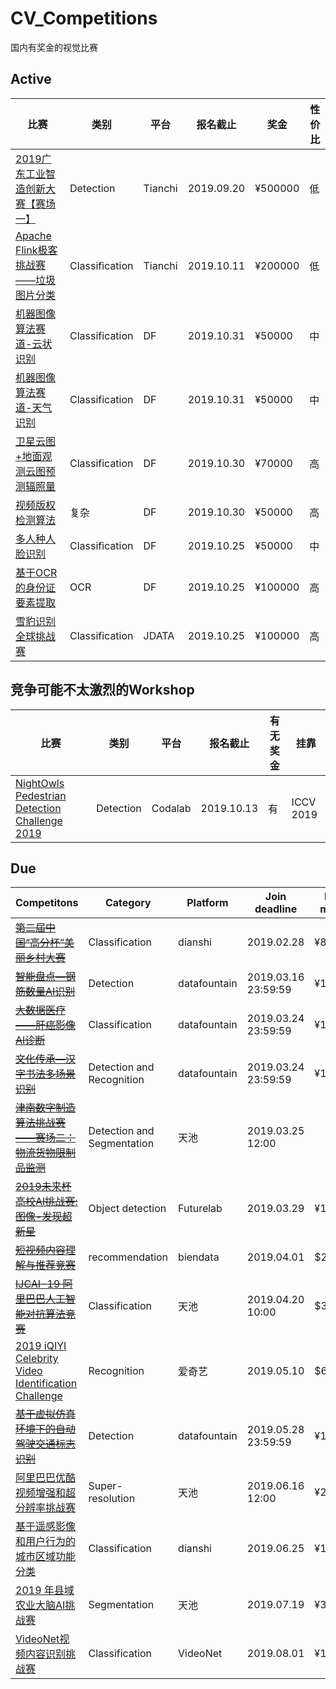 # CV_Competitions
国内有奖金的视觉比赛

## Active
比赛|类别|平台|报名截止|奖金| 性价比
|----|----|----|----|----|----|
[2019广东工业智造创新大赛【赛场一】](https://tianchi.aliyun.com/competition/entrance/231748/introduction)|Detection|Tianchi|2019.09.20|¥500000| 低
[Apache Flink极客挑战赛——垃圾图片分类](https://tianchi.aliyun.com/competition/entrance/231743/introduction)|Classification|Tianchi|2019.10.11|¥200000| 低
[机器图像算法赛道-云状识别](https://www.datafountain.cn/competitions/357)|Classification|DF|2019.10.31|¥50000| 中
[机器图像算法赛道-天气识别](https://www.datafountain.cn/competitions/356)|Classification|DF|2019.10.31|¥50000| 中
[卫星云图+地面观测云图预测辐照量](https://www.datafountain.cn/competitions/362)|Classification|DF|2019.10.30|¥70000| 高
[视频版权检测算法](https://www.datafountain.cn/competitions/354)|复杂|DF|2019.10.30|¥50000| 高
[多人种人脸识别](https://www.datafountain.cn/competitions/348)|Classification|DF|2019.10.25|¥50000| 中
[基于OCR的身份证要素提取](https://www.datafountain.cn/competitions/346)|OCR|DF|2019.10.25|¥100000| 高
[雪豹识别全球挑战赛](https://jdata.jd.com/html/detail.html?id=9)|Classification|JDATA|2019.10.25|¥100000| 高

## 竞争可能不太激烈的Workshop
比赛|类别|平台|报名截止|有无奖金|挂靠
|----|----|----|----|----|----|
[NightOwls Pedestrian Detection Challenge 2019](https://competitions.codalab.org/competitions/21231#learn_the_details)|Detection|Codalab|2019.10.13|有|ICCV 2019


## Due
Competitons|Category|Platform|Join deadline|Prize money
|----|----|----|----|----|
[~~第二届中国“高分杯”美丽乡村大赛~~](https://dianshi.baidu.com/competition/28/rule)|Classification|dianshi|2019.02.28|¥85000
[~~智能盘点—钢筋数量AI识别~~](https://www.datafountain.cn/competitions/332/details/rank?sch=1416&page=1&type=A)|Detection|datafountain|2019.03.16 23:59:59|¥160000
[~~大数据医疗——肝癌影像AI诊断~~](https://www.datafountain.cn/competitions/335/details)|Classification|datafountain|2019.03.24 23:59:59|¥160000
[~~文化传承—汉字书法多场景识别~~](https://www.datafountain.cn/competitions/334/details)|Detection and Recognition|datafountain|2019.03.24 23:59:59|¥160000
[~~津南数字制造算法挑战赛——赛场二：物流货物限制品监测~~](https://tianchi.aliyun.com/competition/entrance/231703/introduction)|Detection and Segmentation|天池|2019.03.25 12:00 
[~~2019未来杯高校AI挑战赛: 图像-发现超新星~~](https://ai.futurelab.tv/contest_detail/1#contest_index)|Object detection|Futurelab|2019.03.29|¥100000|
[~~短视频内容理解与推荐竞赛~~](https://www.biendata.com/competition/icmechallenge2019/)|recommendation|biendata|2019.04.01|$20000
[~~IJCAI-19 阿里巴巴人工智能对抗算法竞赛~~](https://tianchi.aliyun.com/competition/entrance/231701/introduction?spm=5176.12281949.0.0.44a576d8Lpxb8v)|Classification|天池|2019.04.20 10:00|$39000
[2019 iQIYI Celebrity Video Identification Challenge](http://challenge.ai.iqiyi.com/detail?raceId=5c767dc41a6fa0ccf53922e7)|Recognition|爱奇艺|2019.05.10|$6,000
[~~基于虚拟仿真环境下的自动驾驶交通标志识别~~](https://www.datafountain.cn/competitions/339/details)|Detection|datafountain|2019.05.28 23:59:59|¥10,000
[阿里巴巴优酷视频增强和超分辨率挑战赛](https://tianchi.aliyun.com/competition/entrance/231711/introduction?spm=5176.12281949.1003.1.181476d8MgXiXW)|Super-resolution|天池|2019.06.16 12:00|¥230000
[基于遥感影像和用户行为的城市区域功能分类](http://www.ikcest.org/bigdata2019/?from=007)|Classification|dianshi|2019.06.25|¥150000
[2019 年县域农业大脑AI挑战赛](https://tianchi.aliyun.com/competition/entrance/231717/introduction?spm=5176.12281949.1003.3.c4d14c2afgiykd)|Segmentation|天池|2019.07.19|¥300000
[VideoNet视频内容识别挑战赛](http://static.videojj.com/dev/challenge-pages/index.html#/intro)|Classification|VideoNet|2019.08.01|¥100000





